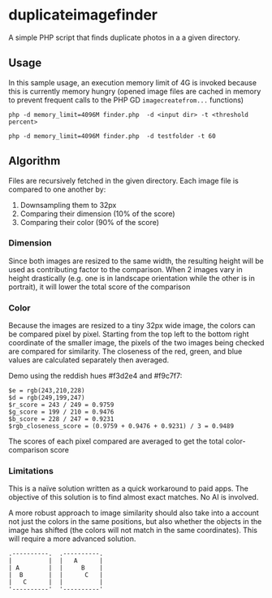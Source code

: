 # duplicateimagefinder
A simple PHP script that finds duplicate photos in a a given directory. 

## Usage

In this sample usage, an execution memory limit of 4G is invoked because this is currently memory hungry (opened image files are cached in memory to prevent frequent calls to the PHP GD `imagecreatefrom...` functions)

```
php -d memory_limit=4096M finder.php  -d <input dir> -t <threshold percent>

php -d memory_limit=4096M finder.php  -d testfolder -t 60
```

## Algorithm
Files are recursively fetched in the given directory. Each image file is compared to one another by:
1. Downsampling them to 32px
1. Comparing their dimension (10% of the score)
2. Comparing their color (90% of the score)

### Dimension
Since both images are resized to the same width, the resulting height will be used as contributing factor to the comparison. When 2 images vary in height drastically (e.g. one is in landscape orientation while the other is in portrait), it will lower the total score of the comparison

### Color
Because the images are resized to a tiny 32px wide image, the colors can be compared pixel by pixel. Starting from the top left to the bottom right coordinate of the smaller image, the pixels of the two images being checked are compared for similarity. The closeness of the red, green, and blue values are calculated separately then averaged.

Demo using the reddish hues #f3d2e4 and #f9c7f7:

```
$e = rgb(243,210,228)
$d = rgb(249,199,247)
$r_score = 243 / 249 = 0.9759
$g_score = 199 / 210 = 0.9476
$b_score = 228 / 247 = 0.9231
$rgb_closeness_score = (0.9759 + 0.9476 + 0.9231) / 3 = 0.9489
```

The scores of each pixel compared are averaged to get the total color-comparison score

### Limitations
This is a naïve solution written as a quick workaround to paid apps. The objective of this solution is to find almost exact matches. No AI is involved.

A more robust approach to image similarity should also take into a account not just the colors in the same positions, but also whether the objects in the image has shifted (the colors will not match in the same coordinates). This will require a more advanced solution.

```
.----------.  .----------.
|          |  |   A      |
| A        |  |     B    |
|  B       |  |      C   |
|   C      |  |          |
'----------'  '----------'
```
